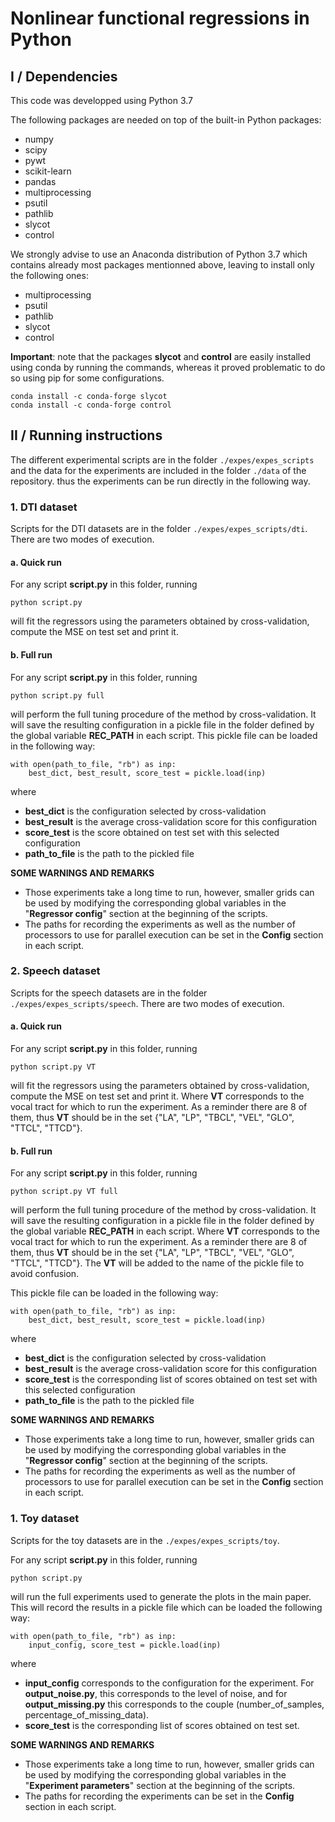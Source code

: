 # Nonlinear functional regressions in Python

## I / Dependencies
This code was developped using Python 3.7

The following packages are needed on top of the built-in Python packages:
- numpy
- scipy
- pywt
- scikit-learn
- pandas
- multiprocessing
- psutil
- pathlib
- slycot
- control

We strongly advise to use an Anaconda distribution of Python 3.7
which contains already most packages mentionned above, leaving to install only the following ones:
- multiprocessing
- psutil
- pathlib
- slycot
- control

**Important**: note that the packages **slycot** and **control** are easily installed
using conda by running the commands, whereas it proved problematic to do so using pip
for some configurations. 
```
conda install -c conda-forge slycot
conda install -c conda-forge control
```

## II / Running instructions
The different experimental scripts are in the folder `./expes/expes_scripts` 
and the data for the experiments are included in the folder `./data` of the repository.
thus the experiments can be run directly in the following way. 

### 1. DTI dataset
Scripts for the DTI datasets are in the folder
`./expes/expes_scripts/dti`. There are two modes of execution. 

#### a. Quick run
For any script **script.py** in this folder, running 
```
python script.py
```
will fit the regressors using the parameters obtained by cross-validation, compute the MSE on test set and print it.

#### b. Full run
For any script **script.py** in this folder, running 
```
python script.py full
```
will perform the full tuning procedure of the method by cross-validation. It will
save the resulting configuration in a pickle file in the folder defined by the 
global variable **REC_PATH** in each script. This pickle file can be loaded in the following way: 

```
with open(path_to_file, "rb") as inp:
    best_dict, best_result, score_test = pickle.load(inp)
```
where 
- **best_dict** is the configuration selected by cross-validation
- **best_result** is the average cross-validation score for this configuration
- **score_test** is the score obtained on test set with this selected configuration
- **path_to_file** is the path to the pickled file

**SOME WARNINGS AND REMARKS**
- Those experiments take a long time to run, however, smaller grids can be used
by modifying the corresponding global variables in the "**Regressor config**" section at the beginning
of the scripts.  
- The paths for recording the experiments as well as the number of processors to 
use for parallel execution can be set in the **Config** section in each script. 

### 2. Speech dataset
Scripts for the speech datasets are in the folder
`./expes/expes_scripts/speech`. There are two modes of execution. 

#### a. Quick run
For any script **script.py** in this folder, running 
```
python script.py VT
```
will fit the regressors using the parameters obtained by cross-validation, compute the MSE on test set and print it.
Where **VT** corresponds to the vocal tract for which to run the experiment. As a reminder there
are 8 of them, thus **VT** should be in the set {"LA", "LP", "TBCL", "VEL", "GLO", "TTCL", "TTCD"}.

#### b. Full run
For any script **script.py** in this folder, running 
```
python script.py VT full
```
will perform the full tuning procedure of the method by cross-validation. It will
save the resulting configuration in a pickle file in the folder defined by the 
global variable **REC_PATH** in each script. Where **VT** corresponds to the vocal tract for which to run the experiment. As a reminder there
are 8 of them, thus **VT** should be in the set {"LA", "LP", "TBCL", "VEL", "GLO", "TTCL", "TTCD"}.
The **VT** will be added to the name of the pickle file to avoid confusion. 

This pickle file can be loaded in the following way: 

```
with open(path_to_file, "rb") as inp:
    best_dict, best_result, score_test = pickle.load(inp)
```
where 
- **best_dict** is the configuration selected by cross-validation
- **best_result** is the average cross-validation score for this configuration
- **score_test** is the corresponding list of scores obtained on test set with this selected configuration
- **path_to_file** is the path to the pickled file

**SOME WARNINGS AND REMARKS**
- Those experiments take a long time to run, however, smaller grids can be used
by modifying the corresponding global variables in the "**Regressor config**" section at the beginning
of the scripts.  
- The paths for recording the experiments as well as the number of processors to 
use for parallel execution can be set in the **Config** section in each script. 

### 1. Toy dataset
Scripts for the toy datasets are in the 
`./expes/expes_scripts/toy`. 

For any script **script.py** in this folder, running 
```
python script.py
```
will run the full experiments used to generate the plots in the main paper. 
This will record the results in a pickle file which can be loaded the following way: 

```
with open(path_to_file, "rb") as inp:
    input_config, score_test = pickle.load(inp)
```
where 
- **input_config** corresponds to the configuration for the experiment. For **output_noise.py**, 
this corresponds to the level of noise, and for **output_missing.py** this corresponds to 
the couple (number_of_samples, percentage_of_missing_data).
- **score_test** is the corresponding list of scores obtained on test set.  

**SOME WARNINGS AND REMARKS**
- Those experiments take a long time to run, however, smaller grids can be used
by modifying the corresponding global variables in the "**Experiment parameters**" section at the beginning
of the scripts.  
- The paths for recording the experiments can be set in the **Config** section in each script. 